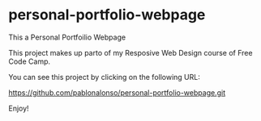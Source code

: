 # personal-portfolio-webpage
This a Personal Portfoilio Webpage

This project makes up parto of my Resposive Web Design course of Free Code Camp.

You can see this project by clicking on the following URL:

https://github.com/pablonalonso/personal-portfolio-webpage.git

Enjoy!
